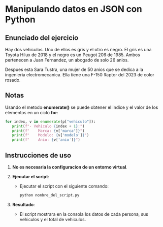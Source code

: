 # Manipulando datos en JSON con Python

## Enunciado del ejercicio

Hay dos vehiculos. Uno de ellos es gris y el otro es negro. El gris es
una Toyota Hilux de 2018 y el negro es un Peugot 206 de 1985.
Ambos pertenecen a Juan Fernandez, un abogado de solo 26 anios.

Despues esta Sara Tustra, una mujer de 50 anios que se dedica a la
ingenieria electromecanica. Ella tiene una F-150 Raptor del 2023 de color
rosado.

## Notas

Usando el metodo **enumerate()** se puede obtener el indice y el valor
de los elementos en un ciclo **for**:

```python
for index, v in enumerate(p["vehiculo"]):
   print(f"- Vehiculo {index + 1}:")
   print(f"    Marca: {v['marca']}")
   print(f"    Modelo: {v['modelo']}")
   print(f"    Anio: {v['anio']}")
```

## Instrucciones de uso

1. **No es necesaria la configuracion de un entorno virtual**.

2. **Ejecutar el script**:
   - Ejecutar el script con el siguiente comando:

     ```bash
     python nombre_del_script.py
     ```

3. **Resultado**:
   - El script mostrara en la consola los datos de cada persona, sus vehiculos y el total de vehiculos.